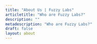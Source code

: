 ```yaml
---
title: "About Us | Fuzzy Labs"
articletitle: "Who are Fuzzy Labs?"
description: ""
metadescription: "Who are Fuzzy Labs?"
draft: false
layout: about
---
```

